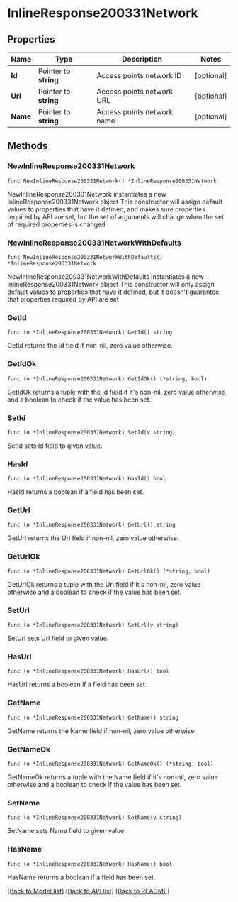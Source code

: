 # InlineResponse200331Network

## Properties

Name | Type | Description | Notes
------------ | ------------- | ------------- | -------------
**Id** | Pointer to **string** | Access points network ID | [optional] 
**Url** | Pointer to **string** | Access points network URL | [optional] 
**Name** | Pointer to **string** | Access points network name | [optional] 

## Methods

### NewInlineResponse200331Network

`func NewInlineResponse200331Network() *InlineResponse200331Network`

NewInlineResponse200331Network instantiates a new InlineResponse200331Network object
This constructor will assign default values to properties that have it defined,
and makes sure properties required by API are set, but the set of arguments
will change when the set of required properties is changed

### NewInlineResponse200331NetworkWithDefaults

`func NewInlineResponse200331NetworkWithDefaults() *InlineResponse200331Network`

NewInlineResponse200331NetworkWithDefaults instantiates a new InlineResponse200331Network object
This constructor will only assign default values to properties that have it defined,
but it doesn't guarantee that properties required by API are set

### GetId

`func (o *InlineResponse200331Network) GetId() string`

GetId returns the Id field if non-nil, zero value otherwise.

### GetIdOk

`func (o *InlineResponse200331Network) GetIdOk() (*string, bool)`

GetIdOk returns a tuple with the Id field if it's non-nil, zero value otherwise
and a boolean to check if the value has been set.

### SetId

`func (o *InlineResponse200331Network) SetId(v string)`

SetId sets Id field to given value.

### HasId

`func (o *InlineResponse200331Network) HasId() bool`

HasId returns a boolean if a field has been set.

### GetUrl

`func (o *InlineResponse200331Network) GetUrl() string`

GetUrl returns the Url field if non-nil, zero value otherwise.

### GetUrlOk

`func (o *InlineResponse200331Network) GetUrlOk() (*string, bool)`

GetUrlOk returns a tuple with the Url field if it's non-nil, zero value otherwise
and a boolean to check if the value has been set.

### SetUrl

`func (o *InlineResponse200331Network) SetUrl(v string)`

SetUrl sets Url field to given value.

### HasUrl

`func (o *InlineResponse200331Network) HasUrl() bool`

HasUrl returns a boolean if a field has been set.

### GetName

`func (o *InlineResponse200331Network) GetName() string`

GetName returns the Name field if non-nil, zero value otherwise.

### GetNameOk

`func (o *InlineResponse200331Network) GetNameOk() (*string, bool)`

GetNameOk returns a tuple with the Name field if it's non-nil, zero value otherwise
and a boolean to check if the value has been set.

### SetName

`func (o *InlineResponse200331Network) SetName(v string)`

SetName sets Name field to given value.

### HasName

`func (o *InlineResponse200331Network) HasName() bool`

HasName returns a boolean if a field has been set.


[[Back to Model list]](../README.md#documentation-for-models) [[Back to API list]](../README.md#documentation-for-api-endpoints) [[Back to README]](../README.md)


